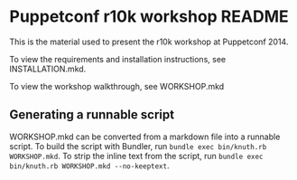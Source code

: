 Puppetconf r10k workshop README
===

This is the material used to present the r10k workshop at Puppetconf 2014.

To view the requirements and installation instructions, see
INSTALLATION.mkd.

To view the workshop walkthrough, see WORKSHOP.mkd

Generating a runnable script
---

WORKSHOP.mkd can be converted from a markdown file into a runnable script. To
build the script with Bundler, run `bundle exec bin/knuth.rb WORKSHOP.mkd`. To
strip the inline text from the script, run `bundle exec bin/knuth.rb
WORKSHOP.mkd --no-keeptext`.
